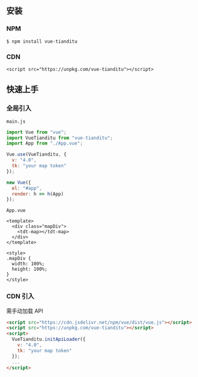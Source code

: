 ## 安装

### NPM

```
$ npm install vue-tianditu
```

### CDN

```
<script src="https://unpkg.com/vue-tianditu"></script>
```

## 快速上手

### 全局引入

`main.js`

```js
import Vue from "vue";
import VueTianditu from "vue-tianditu";
import App from "./App.vue";

Vue.use(VueTianditu, {
  v: "4.0",
  tk: "your map token"
});

new Vue({
  el: "#app",
  render: h => h(App)
});
```

`App.vue`

```vue
<template>
  <div class="mapDiv">
    <tdt-map></tdt-map>
  </div>
</template>

<style>
.mapDiv {
  width: 100%;
  height: 100%;
}
</style>
```

### CDN 引入

需手动加载 API

```html
<script src="https://cdn.jsdelivr.net/npm/vue/dist/vue.js"></script>
<script src="https://unpkg.com/vue-tianditu"></script>
<script>
  VueTianditu.initApiLoader({
    v: "4.0",
    tk: "your map token"
  });
  ...
</script>
```
